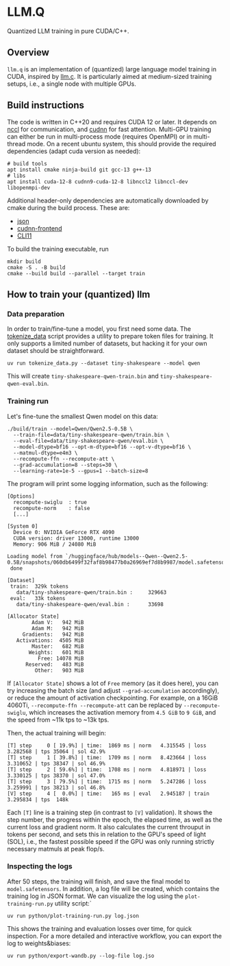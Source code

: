 # LLM.Q
Quantized LLM training in pure CUDA/C++.

## Overview
`llm.q` is an implementation of (quantized) large language model training in CUDA, inspired by [llm.c](https://github.com/karpathy/llm.c). It is particularly aimed at medium-sized training setups, i.e., a single node with multiple GPUs.

## Build instructions
The code is written in C++20 and requires CUDA 12 or later.  It depends on [nccl](https://developer.nvidia.com/nccl) for communication, and [cudnn](https://developer.nvidia.com/cudnn) for fast attention. Multi-GPU training can either be run in multi-process mode (requires OpenMPI) or in multi-thread mode. On a recent ubuntu system, this should provide
the required dependencies (adapt cuda version as needed):
```´shell
# build tools
apt install cmake ninja-build git gcc-13 g++-13
# libs
apt install cuda-12-8 cudnn9-cuda-12-8 libnccl2 libnccl-dev libopenmpi-dev
```

Additional header-only dependencies are automatically downloaded by cmake during the build process.
These are:
* [json](https://github.com/nlohmann/json)
* [cudnn-frontend](https://github.com/NVIDIA/cudnn-frontend)
* [CLI11](https://github.com/CLIUtils/CLI11)

To build the training executable, run
```shell
mkdir build
cmake -S . -B build
cmake --build build --parallel --target train
```

## How to train your (quantized) llm
### Data preparation
In order to train/fine-tune a model, you first need some data. The [tokenize_data](tokenize_data.py) script provides a utility to prepare token files for training.
It only supports a limited number of datasets, but hacking it for your own dataset should be straightforward.
```shell
uv run tokenize_data.py --dataset tiny-shakespeare --model qwen
```
This will create `tiny-shakespeare-qwen-train.bin` and `tiny-shakespeare-qwen-eval.bin`.

### Training run
Let's fine-tune the smallest Qwen model on this data:
```shell
./build/train --model=Qwen/Qwen2.5-0.5B \
  --train-file=data/tiny-shakespeare-qwen/train.bin \
  --eval-file=data/tiny-shakespeare-qwen/eval.bin \
  --model-dtype=bf16 --opt-m-dtype=bf16 --opt-v-dtype=bf16 \
  --matmul-dtype=e4m3 \
  --recompute-ffn --recompute-att \
  --grad-accumulation=8 --steps=30 \
  --learning-rate=1e-5 --gpus=1 --batch-size=8
```
The program will print some logging information, such as the following:
```text
[Options]
  recompute-swiglu  : true
  recompute-norm    : false
  [...]

[System 0]
  Device 0: NVIDIA GeForce RTX 4090
  CUDA version: driver 13000, runtime 13000
  Memory: 906 MiB / 24080 MiB
  
Loading model from `/huggingface/hub/models--Qwen--Qwen2.5-0.5B/snapshots/060db6499f32faf8b98477b0a26969ef7d8b9987/model.safetensors`
 done
 
[Dataset]
 train:  329k tokens
   data/tiny-shakespeare-qwen/train.bin :     329663
 eval:   33k tokens
   data/tiny-shakespeare-qwen/eval.bin :      33698

[Allocator State]
        Adam V:   942 MiB
        Adam M:   942 MiB
     Gradients:   942 MiB
   Activations:  4505 MiB
        Master:   682 MiB
       Weights:   601 MiB
          Free: 14078 MiB
      Reserved:   483 MiB
         Other:   903 MiB
```

If `[Allocator State]` shows a lot of `Free` memory (as it does here), you can try increasing the batch size (and adjust `--grad-accumulation` accordingly), or reduce the amount of activation checkpointing.
For example, on a 16GiB 4060Ti, `--recompute-ffn --recompute-att` can be replaced by `--recompute-swiglu`, which increases the activation memory from `4.5 GiB` to `9 GiB`, and
the speed from ~11k tps to ~13k tps.

Then, the actual training will begin:
````text
[T] step     0 [ 19.9%] | time:  1869 ms | norm   4.315545 | loss   3.282568 | tps 35064 | sol 42.9%
[T] step     1 [ 39.8%] | time:  1709 ms | norm   8.423664 | loss   3.310652 | tps 38347 | sol 46.9%
[T] step     2 [ 59.6%] | time:  1708 ms | norm   4.818971 | loss   3.330125 | tps 38370 | sol 47.0%
[T] step     3 [ 79.5%] | time:  1715 ms | norm   5.247286 | loss   3.259991 | tps 38213 | sol 46.8%
[V] step     4 [  0.0%] | time:   165 ms | eval   2.945187 | train  3.295834 | tps  148k
````
Each `[T]` line is a training step (in contrast to `[V]` validation). It shows the step number, the progress within the epoch,
the elapsed time, as well as the current loss and gradient norm. It also calculates the current throuput in tokens per second,
and sets this in relation to the GPU's speed of light (SOL), i.e., the fastest possible speed if the GPU was only running strictly necessary matmuls at peak flop/s.

### Inspecting the logs
After 50 steps, the training will finish, and save the final model to `model.safetensors`. In addition, a log file will be created,
which contains the training log in JSON format. We can visualize the log using the `plot-training-run.py` utility script:`
```shell
uv run python/plot-training-run.py log.json
```
This shows the training and evaluation losses over time, for quick inspection.
For a more detailed and interactive workflow, you can export the log to weights&biases:
```shell
uv run python/export-wandb.py --log-file log.jso
